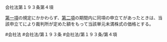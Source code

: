 会社法第１９３条第４項

[第一項](会社法＿＿＿＿第１９３条第１項)の規定にかかわらず、[第二項](会社法＿＿＿＿第１９３条第２項)の期間内に同項の申立てがあったときは、当該申立てにより裁判所が定めた額をもって当該単元未満株式の価格とする。

#会社法
#会社法/第１９３条
#会社法/第１９３条/第４項

